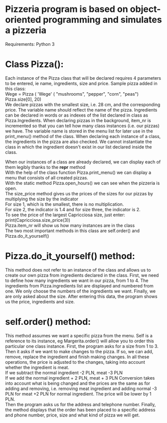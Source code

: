 # Pizzeria program is based on object-oriented programming and simulates a pizzeria

Requirements: Python 3

# Class Pizza():
Each instance of the Pizza class that will be declared requires 4 parameters to be entered, ie name, ingredients, size and price.
Sample pizza added in this class: <br>
Wege = Pizza ( 'Wege' ( "mushrooms", "pepper", "corn", "peas") Pizza.size[0], 20) <br>
We declare pizzas with the smallest size, i.e. 28 cm, and the corresponding price. The variable name should reflect the name of the pizza.
Ingredients can be declared in words or as indexes of the list declared in class as Pizza.Ingredients.
When declaring pizzas in the background, item_nr is incremented so that you can tell how many class instances (i.e. our pizzas) we have.
The variable name is stored in the menu list for later use in the print_menu() method of the class.
When declaring each instance of a class, the ingredients in the pizza are also checked. We cannot instantiate the class in which
the ingredient doesn't exist in our list declared inside the class.

When our instances of a class are already declared, we can display each of them legibly thanks to the __repr__ method <br>
With the help of the class function Pizza.print_menu() we can display a menu that consists of all created pizzas. <br>
With the static method Pizza.open_hours() we can see when the pizzeria is open. <br>
The size_price method gives us the prices of the sizes for our pizzas by multiplying the size by the indicator <br>
For size 1, which is the smallest, there is no multiplication. <br>
For size 2, the indicator is 1.4 and for size three, the indicator is 2. <br>
To see the price of the largest Capricciosa size, just enter: print(Capricciosa.size_price(3)) <br>
Pizza.item_nr will show us how many instances are in the class <br>
The two most important methods in this class are self.order() and Pizza.do_it_yourself()


# Pizza.do_it_yourself() method:
This method does not refer to an instance of the class and allows us to create our own pizza from ingredients declared in the class.
First, we need to define how many ingredients we want in our pizza, from 1 to 4.
The ingredients from Pizza.ingredients list are displayed and numbered from one. We only choose the numbers of the ingredients
we want. Finally, we are only asked about the size. After entering this data, the program shows us the price, ingredients and size.


# self.order() method:
This method assumes we want a specific pizza from the menu. Self is a reference to its instance, eg Margerita.order() will allow you to order this
particular one class instance. First, the program asks for a size from 1 to 3. Then it asks if we want to make changes to the pizza.
If so, we can add, remove, replace the ingredient and finish making changes.
In all these operations, the price is adjusted to the changes, taking into account whether the ingredient is meat. <br>
If we subtract the normal ingredient -2 PLN, meat -3 PLN <br>
If we add the normal ingredient + 2 PLN, meat + 3 PLN
Conversion takes into account what is being changed and the prices are the same as for adding and removing, i.e. removing meat ingredient and adding normal
-3 PLN for meat +2 PLN for normal ingredient. The price will be lower by 1 PLN. <br>
Then the program asks us for the address and telephone number. Finally, the method displays that the order has been placed to a specific address and
phone number, price, size and what kind of pizza we will get.
